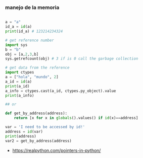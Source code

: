 

### manejo de la memoria



```python

a = "a"
id_a = id(a)
print(id_a) # 123214234324

# get reference number
import sys
b = "b"
obj = [a,2,3,b]
sys.getrefcount(obj) # 3 if is 0 call the garbage collection

# get data from the reference
import ctypes
a = ["hola", "mundo", 2]
a_id = id(a)
print(a_id)
a_info = ctypes.cast(a_id, ctypes.py_object).value
print(a_info)

## or 

def get_by_address(address):
    return [x for x in globals().values() if id(x)==address]

var = 'I need to be accessed by id!'
address = id(var)
print(address)
var2 = get_by_address(address)
```





- https://realpython.com/pointers-in-python/




